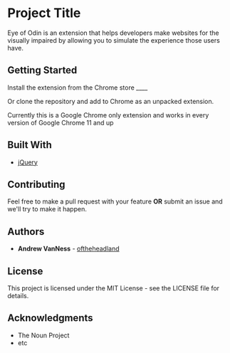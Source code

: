 

# Project Title

Eye of Odin is an extension that helps developers make websites for the visually impaired by allowing you to simulate the experience those users have.


## Getting Started

Install the extension from the Chrome store ____

Or clone the repository and add to Chrome as an unpacked extension.

Currently this is a Google Chrome only extension and works in every version of Google Chrome 11 and up

## Built With

* [jQuery](https://jquery.com/)

## Contributing

Feel free to make a pull request with your feature **OR** submit an issue and we'll try to make it happen.

## Authors

* **Andrew VanNess** - [oftheheadland](https://github.com/oftheheadland)

## License

This project is licensed under the MIT License - see the LICENSE file for details.

## Acknowledgments

* The Noun Project
* etc
